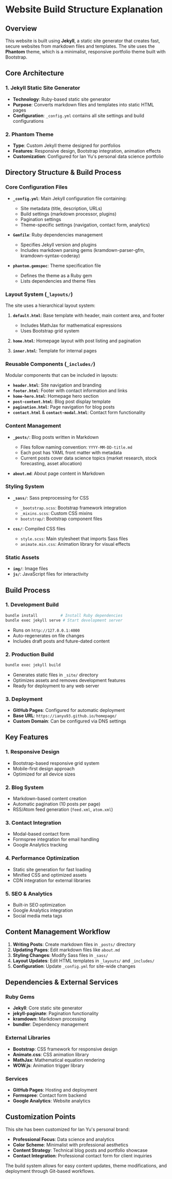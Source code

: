 # Website Build Structure Explanation

## Overview
This website is built using **Jekyll**, a static site generator that creates fast, secure websites from markdown files and templates. The site uses the **Phantom** theme, which is a minimalist, responsive portfolio theme built with Bootstrap.

## Core Architecture

### 1. **Jekyll Static Site Generator**
- **Technology**: Ruby-based static site generator
- **Purpose**: Converts markdown files and templates into static HTML pages
- **Configuration**: `_config.yml` contains all site settings and build configurations

### 2. **Phantom Theme**
- **Type**: Custom Jekyll theme designed for portfolios
- **Features**: Responsive design, Bootstrap integration, animation effects
- **Customization**: Configured for Ian Yu's personal data science portfolio

## Directory Structure & Build Process

### Core Configuration Files
- **`_config.yml`**: Main Jekyll configuration file containing:
  - Site metadata (title, description, URLs)
  - Build settings (markdown processor, plugins)
  - Pagination settings
  - Theme-specific settings (navigation, contact form, analytics)

- **`Gemfile`**: Ruby dependencies management
  - Specifies Jekyll version and plugins
  - Includes markdown parsing gems (kramdown-parser-gfm, kramdown-syntax-coderay)

- **`phantom.gemspec`**: Theme specification file
  - Defines the theme as a Ruby gem
  - Lists dependencies and theme files

### Layout System (`_layouts/`)
The site uses a hierarchical layout system:

1. **`default.html`**: Base template with header, main content area, and footer
   - Includes MathJax for mathematical expressions
   - Uses Bootstrap grid system

2. **`home.html`**: Homepage layout with post listing and pagination
3. **`inner.html`**: Template for internal pages

### Reusable Components (`_includes/`)
Modular components that can be included in layouts:
- **`header.html`**: Site navigation and branding
- **`footer.html`**: Footer with contact information and links
- **`home-hero.html`**: Homepage hero section
- **`post-content.html`**: Blog post display template
- **`pagination.html`**: Page navigation for blog posts
- **`contact.html`** & **`contact-modal.html`**: Contact form functionality

### Content Management
- **`_posts/`**: Blog posts written in Markdown
  - Files follow naming convention: `YYYY-MM-DD-title.md`
  - Each post has YAML front matter with metadata
  - Current posts cover data science topics (market research, stock forecasting, asset allocation)

- **`about.md`**: About page content in Markdown

### Styling System
- **`_sass/`**: Sass preprocessing for CSS
  - `_bootstrap.scss`: Bootstrap framework integration
  - `_mixins.scss`: Custom CSS mixins
  - `bootstrap/`: Bootstrap component files

- **`css/`**: Compiled CSS files
  - `style.scss`: Main stylesheet that imports Sass files
  - `animate.min.css`: Animation library for visual effects

### Static Assets
- **`img/`**: Image files
- **`js/`**: JavaScript files for interactivity

## Build Process

### 1. **Development Build**
```bash
bundle install          # Install Ruby dependencies
bundle exec jekyll serve # Start development server
```
- Runs on `http://127.0.0.1:4000`
- Auto-regenerates on file changes
- Includes draft posts and future-dated content

### 2. **Production Build**
```bash
bundle exec jekyll build
```
- Generates static files in `_site/` directory
- Optimizes assets and removes development features
- Ready for deployment to any web server

### 3. **Deployment**
- **GitHub Pages**: Configured for automatic deployment
- **Base URL**: `https://ianyu93.github.io/homepage/`
- **Custom Domain**: Can be configured via DNS settings

## Key Features

### 1. **Responsive Design**
- Bootstrap-based responsive grid system
- Mobile-first design approach
- Optimized for all device sizes

### 2. **Blog System**
- Markdown-based content creation
- Automatic pagination (10 posts per page)
- RSS/Atom feed generation (`feed.xml`, `atom.xml`)

### 3. **Contact Integration**
- Modal-based contact form
- Formspree integration for email handling
- Google Analytics tracking

### 4. **Performance Optimization**
- Static site generation for fast loading
- Minified CSS and optimized assets
- CDN integration for external libraries

### 5. **SEO & Analytics**
- Built-in SEO optimization
- Google Analytics integration
- Social media meta tags

## Content Management Workflow

1. **Writing Posts**: Create markdown files in `_posts/` directory
2. **Updating Pages**: Edit markdown files like `about.md`
3. **Styling Changes**: Modify Sass files in `_sass/`
4. **Layout Updates**: Edit HTML templates in `_layouts/` and `_includes/`
5. **Configuration**: Update `_config.yml` for site-wide changes

## Dependencies & External Services

### Ruby Gems
- **Jekyll**: Core static site generator
- **jekyll-paginate**: Pagination functionality
- **kramdown**: Markdown processing
- **bundler**: Dependency management

### External Libraries
- **Bootstrap**: CSS framework for responsive design
- **Animate.css**: CSS animation library
- **MathJax**: Mathematical equation rendering
- **WOW.js**: Animation trigger library

### Services
- **GitHub Pages**: Hosting and deployment
- **Formspree**: Contact form backend
- **Google Analytics**: Website analytics

## Customization Points

This site has been customized for Ian Yu's personal brand:
- **Professional Focus**: Data science and analytics
- **Color Scheme**: Minimalist with professional aesthetics
- **Content Strategy**: Technical blog posts and portfolio showcase
- **Contact Integration**: Professional contact form for client inquiries

The build system allows for easy content updates, theme modifications, and deployment through Git-based workflows.